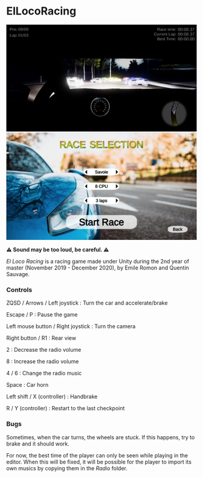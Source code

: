 # ElLocoRacing

![game](Screenshots/Race.PNG)
![game](Screenshots/Selection.PNG)

__⚠ Sound may be too loud, be careful. ⚠__

_El Loco Racing_ is a racing game made under Unity during the 2nd year of master (November 2019 - December 2020), by Emile Romon and Quentin Sauvage.

### Controls

ZQSD / Arrows / Left joystick : Turn the car and accelerate/brake

Escape / P : Pause the game

Left mouse button / Right joystick : Turn the camera

Right button / R1 : Rear view

2 : Decrease the radio volume

8 : Increase the radio volume

4 / 6 : Change the radio music

Space : Car horn

Left shift / X (controller) : Handbrake

R / Y (controller) : Restart to the last checkpoint


### Bugs

Sometimes, when the car turns, the wheels are stuck. If this happens, try to brake and it should work.

For now, the best time of the player can only be seen while playing in the editor. When this will be fixed, it will be possible for the player to import its own musics by copying them in the _Radio_ folder.

